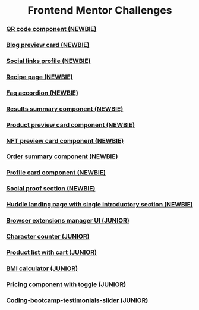 <h1 align="center"> Frontend Mentor Challenges </h1>

### [QR code component (NEWBIE)](https://github.com/UPinar/frontend_mentor/tree/main/qr-code-component)

### [Blog preview card (NEWBIE)](https://github.com/UPinar/frontend_mentor/tree/main/blog-preview-card)

### [Social links profile (NEWBIE)](https://github.com/UPinar/frontend_mentor/tree/main/social-links-profile)

### [Recipe page (NEWBIE)](https://github.com/UPinar/frontend_mentor/tree/main/recipe-page)

### [Faq accordion (NEWBIE)](https://github.com/UPinar/frontend_mentor/tree/main/faq-accordion)

### [Results summary component (NEWBIE)](https://github.com/UPinar/frontend_mentor/tree/main/results-summary-component)

### [Product preview card component (NEWBIE)](https://github.com/UPinar/frontend_mentor/tree/main/product-preview-card-component)

### [NFT preview card component (NEWBIE)](https://github.com/UPinar/frontend_mentor/tree/main/nft-preview-card-component)

### [Order summary component (NEWBIE)](https://github.com/UPinar/frontend_mentor/tree/main/order-summary-component)

### [Profile card component (NEWBIE)](https://github.com/UPinar/frontend_mentor/tree/main/profile-card-component)

### [Social proof section (NEWBIE)](https://github.com/UPinar/frontend_mentor/tree/main/social-proof-section)

### [Huddle landing page with single introductory section (NEWBIE)](https://github.com/UPinar/frontend_mentor/tree/main/huddle-landing-page-with-single-introductory-section)

### [Browser extensions manager UI (JUNIOR)](https://github.com/UPinar/frontend_mentor/tree/main/browser-extensions-manager-ui)

### [Character counter (JUNIOR)](https://github.com/UPinar/frontend_mentor/tree/main/character-counter)

### [Product list with cart (JUNIOR)](https://github.com/UPinar/frontend_mentor/tree/main/product-list-with-cart)

### [BMI calculator (JUNIOR)](https://github.com/UPinar/frontend_mentor/tree/main/bmi-calculator)

### [Pricing component with toggle (JUNIOR)](https://github.com/UPinar/frontend_mentor/tree/main/pricing-component-with-toggle)

### [Coding-bootcamp-testimonials-slider (JUNIOR)](https://github.com/UPinar/frontend_mentor/tree/main/coding-bootcamp-testimonials-slider)
